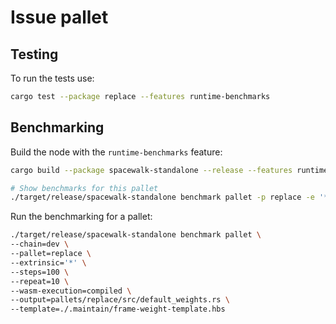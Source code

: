 # Issue pallet

## Testing

To run the tests use:

```bash
cargo test --package replace --features runtime-benchmarks
```

## Benchmarking

Build the node with the `runtime-benchmarks` feature:

```bash
cargo build --package spacewalk-standalone --release --features runtime-benchmarks
```

```bash
# Show benchmarks for this pallet
./target/release/spacewalk-standalone benchmark pallet -p replace -e '*' --list
```

Run the benchmarking for a pallet:

```bash
./target/release/spacewalk-standalone benchmark pallet \
--chain=dev \
--pallet=replace \
--extrinsic='*' \
--steps=100 \
--repeat=10 \
--wasm-execution=compiled \
--output=pallets/replace/src/default_weights.rs \
--template=./.maintain/frame-weight-template.hbs
```
